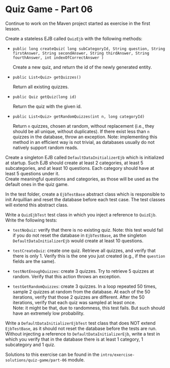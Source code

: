 # Quiz Game - Part 06

Continue to work on the Maven project started as exercise 
in the first lesson.

Create a stateless EJB called `QuizEjb` with the following methods:

* `public long createQuiz(
               long subCategoryId,
               String question,
               String firstAnswer,
               String secondAnswer,
               String thirdAnswer,
               String fourthAnswer,
               int indexOfCorrectAnswer
       )`
       
   Create a new quiz, and return the id of the newly generated entity.

* `public List<Quiz> getQuizzes()`

   Return all existing quizzes.


* `public Quiz getQuiz(long id)`

    Return the quiz with the given id.

* `public List<Quiz> getRandomQuizzes(int n, long categoryId)`

   Return `n` quizzes, chosen at random, without replacement (i.e., they should 
   be all unique, without duplicates).
   If there exist less than `n` quizzes in the database, throw an exception.
   Note: implementing this method in an efficient way is not trivial, as databases
   usually do not natively support random reads. 


Create a singleton EJB called `DefaultDataInitializerEjb` which is 
initialized at startup.
Such EJB should create at least 2 categories, at least 5 subcategories, and
at least 10 questions.
Each category should have at least 5 questions under it.  
Create meaningful questions and categories, as those will be used as the default
ones in the quiz game.


In the test folder, create a `EjbTestBase` abstract class which is responsible
to init Arquillian and reset the database before each test case.
The test classes will extend this abstract class. 

Write a `QuizEjbTest` test class in which you inject a reference to `QuizEjb`.
Write the following tests:

* `testNoQuiz`: verify that there is no existing quiz. Note: this test would
    fail if you do not reset the database in `EjbTestBase`, as the singleton
    `DefaultDataInitializerEjb` would create at least 10 questions.
    
* `testCreateQuiz`: create one quiz. Retrieve all quizzes, and verify that
    there is only 1. Verify this is the one you just created (e.g., if the
    `question` fields are the same).    

* `testNotEnoughQuizzes`: create 3 quizzes. Try to retrieve 5 quizzes at random.
    Verify that this action throws an exception.    

* `testGetRandomQuizzes`: create 3 quizzes. In a loop repeated 50 times, sample
    2 quizzes at random from the database. 
    At each of the 50 iterations, verify that those 2 quizzes are different.
    After the 50 iterations, verify that each quiz was sampled at least once.     
    Note: it might be that, due to randomness, this test fails. 
    But such should have an extremely low probability.


Write a `DefaultDataInitializerEjbTest` test class that does NOT extend `EjbTestBase`,
as it should not reset the database before the tests are run.
Without injecting a reference to `DefaultDataInitializerEjb`, write a test
in which you verify that in the database there is at least 1 category, 1 subcategory
and 1 quiz.  


Solutions to this exercise can be found in the 
`intro/exercise-solutions/quiz-game/part-06` module. 
